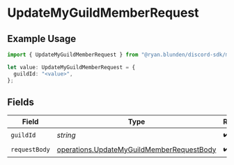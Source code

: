 # UpdateMyGuildMemberRequest

## Example Usage

```typescript
import { UpdateMyGuildMemberRequest } from "@ryan.blunden/discord-sdk/models/operations";

let value: UpdateMyGuildMemberRequest = {
  guildId: "<value>",
};
```

## Fields

| Field                                                                                                  | Type                                                                                                   | Required                                                                                               | Description                                                                                            |
| ------------------------------------------------------------------------------------------------------ | ------------------------------------------------------------------------------------------------------ | ------------------------------------------------------------------------------------------------------ | ------------------------------------------------------------------------------------------------------ |
| `guildId`                                                                                              | *string*                                                                                               | :heavy_check_mark:                                                                                     | N/A                                                                                                    |
| `requestBody`                                                                                          | [operations.UpdateMyGuildMemberRequestBody](../../models/operations/updatemyguildmemberrequestbody.md) | :heavy_check_mark:                                                                                     | N/A                                                                                                    |